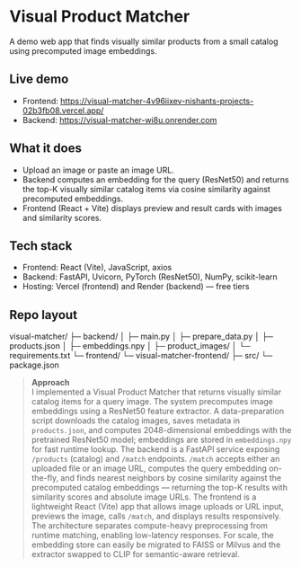 # Visual Product Matcher

A demo web app that finds visually similar products from a small catalog using precomputed image embeddings.

## Live demo
- Frontend: https://visual-matcher-4v96iixev-nishants-projects-02b3fb08.vercel.app/
- Backend:  https://visual-matcher-wi8u.onrender.com


## What it does
- Upload an image or paste an image URL.
- Backend computes an embedding for the query (ResNet50) and returns the top-K visually similar catalog items via cosine similarity against precomputed embeddings.
- Frontend (React + Vite) displays preview and result cards with images and similarity scores.

## Tech stack
- Frontend: React (Vite), JavaScript, axios
- Backend: FastAPI, Uvicorn, PyTorch (ResNet50), NumPy, scikit-learn
- Hosting: Vercel (frontend) and Render (backend) — free tiers

## Repo layout
visual-matcher/
├─ backend/
│ ├─ main.py
│ ├─ prepare_data.py
│ ├─ products.json
│ ├─ embeddings.npy
│ ├─ product_images/
│ └─ requirements.txt
└─ frontend/
└─ visual-matcher-frontend/
├─ src/
└─ package.json

> **Approach**  
> I implemented a Visual Product Matcher that returns visually similar catalog items for a query image. The system precomputes image embeddings using a ResNet50 feature extractor. A data-preparation script downloads the catalog images, saves metadata in `products.json`, and computes 2048-dimensional embeddings with the pretrained ResNet50 model; embeddings are stored in `embeddings.npy` for fast runtime lookup. The backend is a FastAPI service exposing `/products` (catalog) and `/match` endpoints. `/match` accepts either an uploaded file or an image URL, computes the query embedding on-the-fly, and finds nearest neighbors by cosine similarity against the precomputed catalog embeddings — returning the top-K results with similarity scores and absolute image URLs. The frontend is a lightweight React (Vite) app that allows image uploads or URL input, previews the image, calls `/match`, and displays results responsively. The architecture separates compute-heavy preprocessing from runtime matching, enabling low-latency responses. For scale, the embedding store can easily be migrated to FAISS or Milvus and the extractor swapped to CLIP for semantic-aware retrieval.

